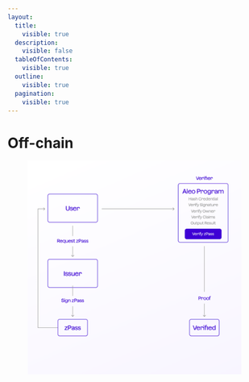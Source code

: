```yaml
---
layout:
  title:
    visible: true
  description:
    visible: false
  tableOfContents:
    visible: true
  outline:
    visible: true
  pagination:
    visible: true
---
```


# Off-chain

<figure><img src="../../../.gitbook/assets/offchain.png" alt=""><figcaption></figcaption></figure>
